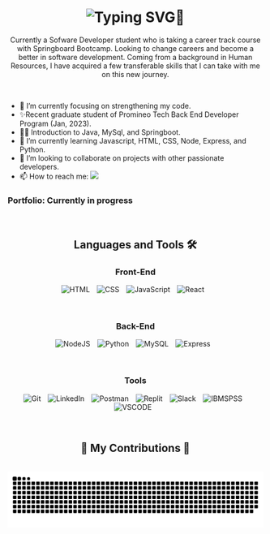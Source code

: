 <h1 align="center">
  <img src="https://readme-typing-svg.herokuapp.com?font=Fira+Code&pause=500&color=9863FF&random=false&width=435&lines=Hi+%F0%9F%91%8B+my+name+is+Oscar+Carrillo;Im+currently+in+the+process+of+;changing+careers+to+become+a+;Software+Developer." alt="Typing SVG" />👋
</h1>

<p align="center"> Currently a Sofware Developer student who is taking a career track course with Springboard Bootcamp. Looking to change careers and become a better in software development. Coming from a background in Human Resources, I have acquired a few transferable skills that I can take with me on this new journey.</p>

<br>

- 👀 I’m currently focusing on strengthening my code.
- ✨Recent graduate student of Promineo Tech Back End Developer Program (Jan, 2023).
- 🐱‍🚀 Introduction to Java, MySql, and Springboot.
- 🌱 I’m currently learning Javascript, HTML, CSS, Node, Express, and Python.
- 💞️ I’m looking to collaborate on projects with other passionate developers.
- 📫 How to reach me: <a href="https://www.linkedin.com/in/oscarcar/" target="_blank"><img src="https://cdn.jsdelivr.net/gh/devicons/devicon@latest/icons/linkedin/linkedin-original.svg" width ="30px"/></a>
  
### Portfolio: Currently in progress

<br>

<h2 align="center">Languages and Tools 🛠️</h2>

<h3 align="center"> Front-End </h3>

<p align="center">
   <img alt="HTML" width="30px" style="padding-right:10px;" src="https://cdn.jsdelivr.net/gh/devicons/devicon/icons/html5/html5-plain.svg" />
   <img alt="CSS" width="30px" style="padding-right:10px;" src="https://cdn.jsdelivr.net/gh/devicons/devicon/icons/css3/css3-plain.svg" />
   <img alt="JavaScript" width="30px" style="padding-right:10px;" src="https://cdn.jsdelivr.net/gh/devicons/devicon/icons/javascript/javascript-plain.svg" />
   <img alt="React" width="30px" style="padding-right:10px;" src="https://cdn.jsdelivr.net/gh/devicons/devicon/icons/react/react-original.svg" />
</p>

<br>

<h3 align="center"> Back-End </h3>


<p align="center">
   <img alt="NodeJS" width="30px" style="padding-right:10px;" src="https://cdn.jsdelivr.net/gh/devicons/devicon/icons/nodejs/nodejs-original.svg" />
   <img alt="Python" width="30px" style="padding-right:10px;" src="https://cdn.jsdelivr.net/gh/devicons/devicon@latest/icons/python/python-original-wordmark.svg" />
   <img alt="MySQL" width="30px" style="padding-right:10px;" src="https://cdn.jsdelivr.net/gh/devicons/devicon@latest/icons/mysql/mysql-original.svg" />
   <img alt="Express" width="30px" style="padding-right:10px;" src="https://cdn.jsdelivr.net/gh/devicons/devicon@latest/icons/express/express-original.svg" />
</p>

<br>

<h3 align="center"> Tools </h3>

<p align="center">
  <img alt="Git" width="30px" style="padding-right:10px;" src="https://cdn.jsdelivr.net/gh/devicons/devicon@latest/icons/git/git-original.svg" />
  <img alt="LinkedIn" width="30px" style="padding-right:10px;" src="https://cdn.jsdelivr.net/gh/devicons/devicon@latest/icons/linkedin/linkedin-plain.svg" />
  <img alt="Postman" width="30px" style="padding-right:10px;" src="https://cdn.jsdelivr.net/gh/devicons/devicon@latest/icons/postman/postman-original.svg" />
  <img alt="Replit" width="30px" style="padding-right:10px;" src="https://cdn.jsdelivr.net/gh/devicons/devicon@latest/icons/replit/replit-original.svg" />
  <img alt="Slack" width="30px" style="padding-right:10px;" src="https://cdn.jsdelivr.net/gh/devicons/devicon@latest/icons/slack/slack-plain.svg" />
  <img alt="IBMSPSS" width="30px" style="padding-right:10px;" src="https://cdn.jsdelivr.net/gh/devicons/devicon@latest/icons/spss/spss-original.svg" />
  <img alt="VSCODE" width="30px" style="padding-right:10px;" src="https://cdn.jsdelivr.net/gh/devicons/devicon@latest/icons/vscode/vscode-original.svg" />  
</p>

<br>

<h2 align="center">💞️  My Contributions 💞️</h2>
<br>
<picture>
  <source
    media="(prefers-color-scheme: dark)"
    srcset="https://raw.githubusercontent.com/platane/snk/output/github-contribution-grid-snake-dark.svg"
  />
  <source
    media="(prefers-color-scheme: light)"
    srcset="https://raw.githubusercontent.com/platane/snk/output/github-contribution-grid-snake.svg"
  />
  <img
    alt="github contribution grid snake animation"
    src="https://raw.githubusercontent.com/platane/snk/output/github-contribution-grid-snake.svg"
  />
</picture>

<!---
oscarc257/oscarc257 is a ✨ special ✨ repository because its `README.md` (this file) appears on your GitHub profile.
You can click the Preview link to take a look at your changes.
--->
